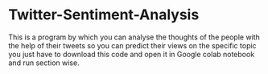 # Twitter-Sentiment-Analysis

This is a program by which you can analyse the thoughts of the people with the help of their tweets so you can predict their views on the specific topic you just have to download this code and open it in Google colab notebook and run section wise.
